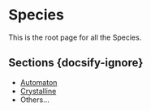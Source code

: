 # Species
This is the root page for all the Species.

## Sections {docsify-ignore}
* [Automaton](character-options/species/automaton.md)
* [Crystalline](character-options/species/crystalline.md)
* Others...
